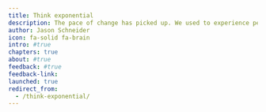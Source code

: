 ```yaml
---
title: Think exponential
description: The pace of change has picked up. We used to experience periods of stability between disruptions. Change is now perpetual, pervasive, and exponential. How do we build the systems, tools, and cultures that meet the changing needs of our communities today and into the future? We do it by thinking exponentially.
author: Jason Schneider
icon: fa-solid fa-brain
intro: #true
chapters: true
about: #true
feedback: #true
feedback-link: 
launched: true
redirect_from:
  - /think-exponential/
---
```


